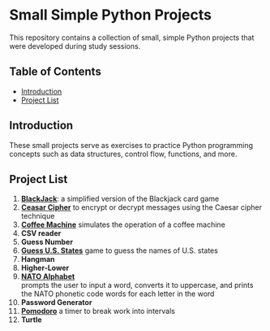 # Small Simple Python Projects

This repository contains a collection of small, simple Python projects that were developed during study sessions. 

## Table of Contents

- [Introduction](#introduction)
- [Project List](#project-list)

## Introduction

These small projects serve as exercises to practice Python programming concepts such as data structures, control flow, functions, and more. 

## Project List

1. **[BlackJack](https://github.com/alphaKilowhisKEY/small_python_projects/tree/main/blackjack)**: a simplified version of the Blackjack card game
2. **[Ceasar Cipher](https://github.com/alphaKilowhisKEY/small_python_projects/tree/main/caesar_cipher)** to encrypt or decrypt messages using the Caesar cipher technique
3. **[Coffee Machine](https://github.com/alphaKilowhisKEY/small_python_projects/tree/main/coffee%2Bmachine)** simulates the operation of a coffee machine
4. **CSV reader**
5. **Guess Number**
6. **[Guess U.S. States](https://github.com/alphaKilowhisKEY/small_python_projects/tree/main/us_states)** game to guess the names of U.S. states
7. **Hangman**
8. **Higher-Lower**
9. **[NATO Alphabet](https://github.com/alphaKilowhisKEY/small_python_projects/tree/main/nato_alphabet)**   
    prompts the user to input a word, converts it to uppercase, and prints the NATO phonetic code words for each letter in the word
10. **Password Generator**
11. **[Pomodoro](https://github.com/alphaKilowhisKEY/small_python_projects/tree/main/pomodoro)** a timer to break work into intervals
12. **Turtle**
